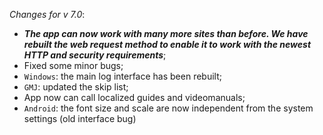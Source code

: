 _Changes for v 7.0_:
- ***The app can now work with many more sites than before. We have rebuilt the web request method to enable it to work with the newest HTTP and security requirements***;
- Fixed some minor bugs;
- `Windows`: the main log interface has been rebuilt;
- `GMJ`: updated the skip list;
- App now can call localized guides and videomanuals;
- `Android`: the font size and scale are now independent from the system settings (old interface bug)
